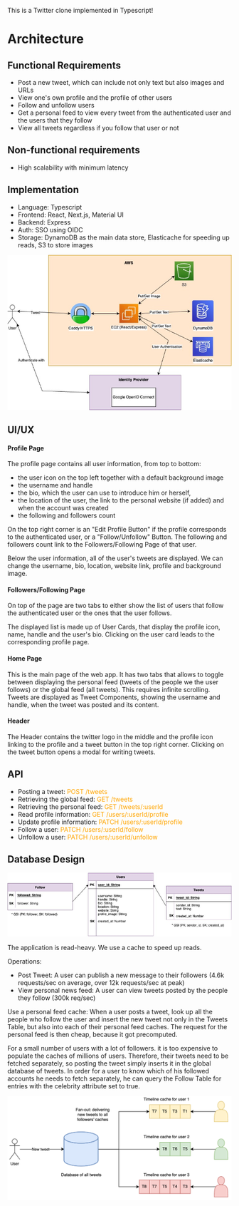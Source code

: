 This is a Twitter clone implemented in Typescript!

# Architecture

## Functional Requirements

- Post a new tweet, which can include not only text but also images and URLs
- View one's own profile and the profile of other users
- Follow and unfollow users
- Get a personal feed to view every tweet from the authenticated user and the users that they follow
- View all tweets regardless if you follow that user or not

## Non-functional requirements

- High scalability with minimum latency

## Implementation

- Language: Typescript
- Frontend: React, Next.js, Material UI
- Backend: Express
- Auth: SSO using OIDC
- Storage: DynamoDB as the main data store, Elasticache for speeding up reads, S3 to store images

![Architecture](architecture.jpg)

## UI/UX

#### Profile Page

The profile page contains all user information, from top to bottom:

- the user icon on the top left together with a default background image
- the username and handle
- the bio, which the user can use to introduce him or herself,
- the location of the user, the link to the personal website (if added) and when the account was created
- the following and followers count

On the top right corner is an "Edit Profile Button" if the profile corresponds to the authenticated user, or a "Follow/Unfollow" Button. The following and followers count link to the Followers/Following Page of that user.

Below the user information, all of the user's tweets are displayed. We can change the username, bio, location, website link, profile and background image.

#### Followers/Following Page

On top of the page are two tabs to either show the list of users that follow the authenticated user or the ones that the user follows.

The displayed list is made up of User Cards, that display the profile icon, name, handle and the user's bio. Clicking on the user card leads to the corresponding profile page.

#### Home Page

This is the main page of the web app. It has two tabs that allows to toggle between displaying the personal feed (tweets of the people we the user follows) or the global feed (all tweets). This requires infinite scrolling. Tweets are displayed as Tweet Components, showing the username and handle, when the tweet was posted and its content.

#### Header

The Header contains the twitter logo in the middle and the profile icon linking to the profile and a tweet button in the top right corner. Clicking on the tweet button opens a modal for writing tweets.

## API

- Posting a tweet: <span style="color:orange">POST /tweets</span>
- Retrieving the global feed: <span style="color:orange">GET /tweets</span>
- Retrieving the personal feed: <span style="color:orange">GET /tweets/:userId</span>
- Read profile information: <span style="color:orange">GET /users/:userId/profile</span>
- Update profile information: <span style="color:orange">PATCH /users/:userId/profile</span>
- Follow a user: <span style="color:orange">PATCH /users/:userId/follow</span>
- Unfollow a user: <span style="color:orange">PATCH /users/:userId/unfollow</span>

## Database Design

![Schema](database-schema.jpg)

The application is read-heavy. We use a cache to speed up reads.

Operations:

- Post Tweet: A user can publish a new message to their followers (4.6k requests/sec on average, over 12k requests/sec at peak)
- View personal news feed: A user can view tweets posted by the people they follow (300k req/sec)

Use a personal feed cache: When a user posts a tweet, look up all the people who follow the user and insert the new tweet not only in the Tweets Table, but also into each of their personal feed caches. The request for the personal feed is then cheap, because it got precomputed.

For a small number of users with a lot of followers. it is too expensive to populate the caches of millions of users. Therefore, their tweets need to be fetched separately, so posting the tweet simply inserts it in the global database of tweets. In order for a user to know which of his followed accounts he needs to fetch separately, he can query the Follow Table for entries with the celebrity attribute set to true.

![Caches](caches.png)
